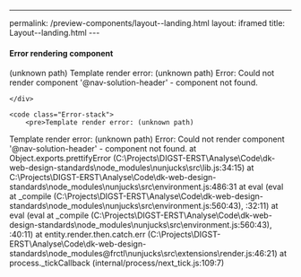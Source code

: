 --- 
permalink: /preview-components/layout--landing.html
layout: iframed 
title: Layout--landing.html
---<!DOCTYPE html>
<html lang="en-US" dir="ltr" class="no-js">
<head>
    <meta charset="UTF-8">
    <meta name="viewport" content="width=device-width, initial-scale=1">
    <script>
    window.frctl = {
        env: 'static'
    };
    </script>
    <script>var cl = document.querySelector('html').classList; cl.remove('no-js'); cl.add('has-js');</script>
    <link rel="shortcut icon" href="../../themes/mandelbrot/favicon.ico" type="image/ico">

<link rel="stylesheet" href="../../themes/mandelbrot/css/white.css?cachebust=1.2.0" type="text/css">


<title>Error rendering component layout--landing | Frontend Styleguide</title>

</head>
<body>



<div class="Frame Frame--full" id="frame">


<div class="Error Error--render">
    <h4 class="Error-title">Error rendering component</h4>
    <div class="Error-message Prose">
        <p>(unknown path)
  Template render error: (unknown path)
  Error: Could not render component &#39;@nav-solution-header&#39; - component not found.</p>

    </div>
    
    <code class="Error-stack">
        <pre>Template render error: (unknown path)
  Template render error: (unknown path)
  Error: Could not render component '@nav-solution-header' - component not found.
    at Object.exports.prettifyError (C:\Projects\DIGST-ERST\Analyse\Code\dk-web-design-standards\node_modules\nunjucks\src\lib.js:34:15)
    at C:\Projects\DIGST-ERST\Analyse\Code\dk-web-design-standards\node_modules\nunjucks\src\environment.js:486:31
    at eval (eval at _compile (C:\Projects\DIGST-ERST\Analyse\Code\dk-web-design-standards\node_modules\nunjucks\src\environment.js:560:43), <anonymous>:32:11)
    at eval (eval at _compile (C:\Projects\DIGST-ERST\Analyse\Code\dk-web-design-standards\node_modules\nunjucks\src\environment.js:560:43), <anonymous>:40:11)
    at entity.render.then.catch.err (C:\Projects\DIGST-ERST\Analyse\Code\dk-web-design-standards\node_modules\@frctl\nunjucks\src\extensions\render.js:46:21)
    at process._tickCallback (internal/process/next_tick.js:109:7)</pre>
    </code>
    
</div>


</div>




<script src="../../themes/mandelbrot/js/mandelbrot.js?cachebust=1.2.0"></script>



</body>
</html>
